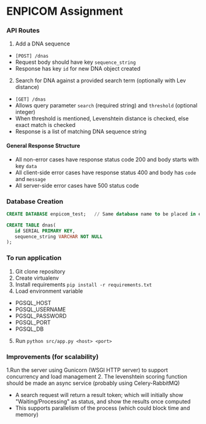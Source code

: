 # ENPICOM Assignment

### API Routes

1. Add a DNA sequence 
- `[POST] /dnas`
- Request body should have key `sequence_string`
- Response has key `id` for new DNA object created 

2. Search for DNA against a provided search term (optionally with Lev distance)
- `[GET] /dnas`
- Allows query parameter `search` (required string) and `threshold` (optional integer)
- When threshold is mentioned, Levenshtein distance is checked, else exact match is checked
- Response is a list of matching DNA sequence string

#### General Response Structure
- All non-error cases have response status code 200 and body starts with key `data`
- All client-side error cases have response status 400 and body has `code` and `message`
- All server-side error cases have 500 status code

### Database Creation
```sql
CREATE DATABASE enpicom_test;   // Same database name to be placed in env variables

CREATE TABLE dnas(
   id SERIAL PRIMARY KEY,
   sequence_string VARCHAR NOT NULL
);
```

### To run application

1. Git clone repository
2. Create virtualenv
3. Install requirements `pip install -r requirements.txt`
4. Load environment variable
- PGSQL_HOST
- PGSQL_USERNAME
- PGSQL_PASSWORD
- PGSQL_PORT
- PGSQL_DB
5. Run `python src/app.py <host> <port>`


### Improvements (for scalability)
1.Run the server using Gunicorn (WSGI HTTP server) to support concurrency and load management
2. The levenshtein scoring function should be made an async service (probably using Celery-RabbitMQ)
- A search request will return a result token; which will initially show "Waiting/Processing" as status, and show the results once computed
- This supports parallelism of the process (which could block time and memory)
